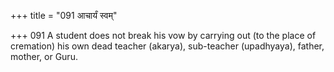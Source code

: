 +++
title = "091 आचार्यं स्वम्"

+++
091	A student does not break his vow by carrying out (to the place of cremation) his own dead teacher (akarya), sub-teacher (upadhyaya), father, mother, or Guru.